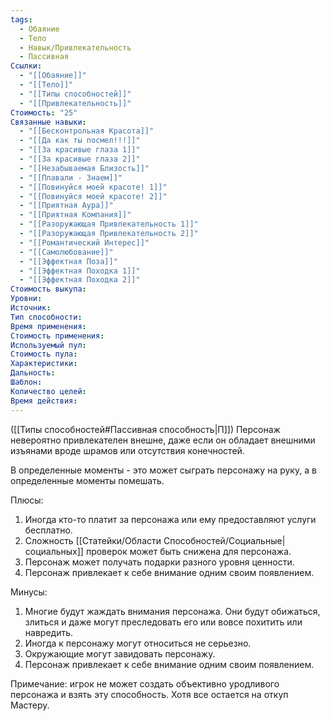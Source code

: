 ```yaml
---
tags:
  - Обаяние
  - Тело
  - Навык/Привлекательность
  - Пассивная
Ссылки:
  - "[[Обаяние]]"
  - "[[Тело]]"
  - "[[Типы способностей]]"
  - "[[Привлекательность]]"
Стоимость: "25"
Связанные навыки:
  - "[[Бесконтрольная Красота]]"
  - "[[Да как ты посмел!!!]]"
  - "[[За красивые глаза 1]]"
  - "[[За красивые глаза 2]]"
  - "[[Незабываемая Близость]]"
  - "[[Плавали - Знаем]]"
  - "[[Повинуйся моей красоте! 1]]"
  - "[[Повинуйся моей красоте! 2]]"
  - "[[Приятная Аура]]"
  - "[[Приятная Компания]]"
  - "[[Разоружающая Привлекательность 1]]"
  - "[[Разоружающая Привлекательность 2]]"
  - "[[Романтический Интерес]]"
  - "[[Самолюбование]]"
  - "[[Эффектная Поза]]"
  - "[[Эффектная Походка 1]]"
  - "[[Эффектная Походка 2]]"
Стоимость выкупа:
Уровни:
Источник:
Тип способности:
Время применения:
Стоимость применения:
Используемый пул:
Стоимость пула:
Характеристики:
Дальность:
Шаблон:
Количество целей:
Время действия:
---
```

([[Типы способностей#Пассивная способность|П]]) Персонаж невероятно привлекателен внешне, даже если он обладает внешними изъянами вроде шрамов или отсутствия конечностей.

В определенные моменты - это может сыграть персонажу на руку, а в определенные моменты помешать.

Плюсы:

1. Иногда кто-то платит за персонажа или ему предоставляют услуги бесплатно.
2. Сложность [[Статейки/Области Способностей/Социальные|социальных]] проверок может быть снижена для персонажа.
3. Персонаж может получать подарки разного уровня ценности. 
4. Персонаж привлекает к себе внимание одним своим появлением.

Минусы:

1. Многие будут жаждать внимания персонажа. Они будут обижаться, злиться и даже могут преследовать его или вовсе похитить или навредить.
2. Иногда к персонажу могут относиться не серьезно.
3. Окружающие могут завидовать персонажу.
4. Персонаж привлекает к себе внимание одним своим появлением.

Примечание: игрок не может создать объективно уродливого персонажа и взять эту способность. Хотя все остается на откуп Мастеру. 